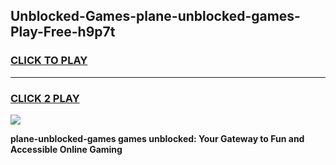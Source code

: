 
## Unblocked-Games-plane-unblocked-games-Play-Free-h9p7t
<h3>
<a href="https://premium76.site?title=plane-unblocked-games&ref=20A">CLICK TO PLAY</a></h3>
<hr>

<h3>
<a href="https://premium76.site?title=plane-unblocked-games&ref=20A">CLICK 2 PLAY</a>
  
</h3>

<a href="https://premium76.site?title=plane-unblocked-games&ref=20A"><img src="https://clearcache.store/games.png"></a>


**plane-unblocked-games games unblocked: Your Gateway to Fun and Accessible Online Gaming**
